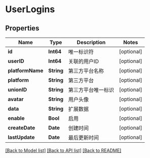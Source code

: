 # UserLogins

## Properties
Name | Type | Description | Notes
------------ | ------------- | ------------- | -------------
**id** | **Int64** | 唯一标识符 | [optional] 
**userID** | **Int64** | 关联的用户ID | [optional] 
**platformName** | **String** | 第三方平台名称 | [optional] 
**platform** | **String** | 第三方平台 | [optional] 
**unionID** | **String** | 第三方平台唯一标识 | [optional] 
**avatar** | **String** | 用户头像 | [optional] 
**data** | **String** | 扩展数据 | [optional] 
**enable** | **Bool** | 启用 | [optional] 
**createDate** | **Date** | 创建时间 | [optional] 
**lastUpdate** | **Date** | 最后更新时间 | [optional] 

[[Back to Model list]](../README.md#documentation-for-models) [[Back to API list]](../README.md#documentation-for-api-endpoints) [[Back to README]](../README.md)


